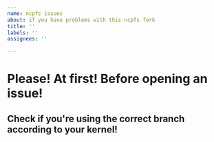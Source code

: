 ```yaml
---
name: ncpfs issues
about: if you have problems with this ncpfs fork
title: ''
labels: ''
assignees: ''

---
```


# Please! At first! Before opening an issue! 
## Check if you're using the correct branch according to your kernel!
